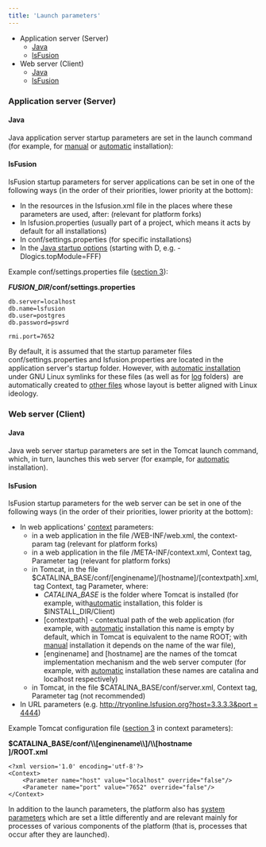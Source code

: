 ```yaml
---
title: 'Launch parameters'
---
```


-   Application server (Server)
    -   [Java](#Launchparameters-appjava)
    -   [lsFusion](#Launchparameters-applsfusion)
-   Web server (Client)
    -   [Java](#Launchparameters-webjava)
    -   [lsFusion](#Launchparameters-weblsfusion)

### Application server (Server)

#### Java

Java application server startup parameters are set in the launch command (for example, for [manual](57738083.html#Execution(manual)-command) or [automatic](57738078.html#Execution(auto)-settings) installation):


#### lsFusion

lsFusion startup parameters for server applications can be set in one of the following ways (in the order of their priorities, lower priority at the bottom):

-   In the resources in the lsfusion.xml file in the places where these parameters are used, after: (relevant for platform forks)
-   In lsfusion.properties (usually part of a project, which means it acts by default for all installations)
-   In conf/settings.properties (for specific installations)
-   In the [Java startup options](#Launchparameters-appjava) (starting with D, e.g. -Dlogics.topModule=FFF)


Example conf/settings.properties file ([section 3](#Launchparameters-appp3)):

**$FUSION\_DIR$/conf/settings.properties**

    db.server=localhost
    db.name=lsfusion
    db.user=postgres
    db.password=pswrd

    rmi.port=7652

By default, it is assumed that the startup parameter files conf/settings.properties and lsfusion.properties are located in the application server's startup folder. However, with [automatic installation](Execution_auto_.md) under GNU Linux symlinks for these files (as well as for [log](Journals-and-logs_60555482.html#Journalsandlogs-logs) folders)  are automatically created to [other files](57738078.html#Execution(auto)-settings) whose layout is better aligned with Linux ideology.

### Web server (Client)

#### Java

Java web server startup parameters are set in the Tomcat launch command, which, in turn, launches this web server (for example, for [automatic](57738078.html#Execution(auto)-webapp) installation). 


#### lsFusion

lsFusion startup parameters for the web server can be set in one of the following ways (in the order of their priorities, lower priority at the bottom):

-   In web applications' [context](http://tomcat.apache.org/tomcat-7.0-doc/config/context.html#Defining_a_context) parameters:
    -   in a web application in the file /WEB-INF/web.xml, the context-param tag (relevant for platform forks)
    -   in a web application in the file /META-INF/context.xml, Context tag, Parameter tag (relevant for platform forks)
    -   in Tomcat, in the file $CATALINA\_BASE/conf/\[enginename\]/\[hostname\]/\[contextpath\].xml, tag Context, tag Parameter, where:
        -   $CATALINA\_BASE$ is the folder where Tomcat is installed (for example, with[automatic](57738078.html#Execution(auto)-settings) installation, this folder is $INSTALL\_DIR/Client)
        -   \[contextpath\] - contextual path of the web application (for example, with [automatic](57738078.html#Execution(auto)-settings) installation this name is empty by default, which in Tomcat is equivalent to the name ROOT; with [manual](57738083.html#Execution(manual)-tomcat) installation it depends on the name of the war file), 
        -   \[enginename\] and \[hostname\] are the names of the tomcat implementation mechanism and the web server computer (for example, with [automatic](57738078.html#Execution(auto)-settings) installation these names are catalina and localhost respectively)
    -   in Tomcat, in the file $CATALINA\_BASE/conf/server.xml, Context tag, Parameter tag (not recommended)
-   In URL parameters (e.g. [http://tryonline.lsfusion.org?host=3.3.3.3&port = 4444](http://tryonline.lsfusion.org?host=3.3.3.3&port=4444))


Example Tomcat configuration file ([section 3](#Launchparameters-webp3) in context parameters):

**$CATALINA\_BASE/conf/\\\\\[enginename\\\\\]/\\\\\[hostname  
\]/ROOT.xml**

    <?xml version='1.0' encoding='utf-8'?>
    <Context>
        <Parameter name="host" value="localhost" override="false"/>
        <Parameter name="port" value="7652" override="false"/>
    </Context>

In addition to the launch parameters, the platform also has [system parameters](Working_parameters.md) which are set a little differently and are relevant mainly for processes of various components of the platform (that is, processes that occur after they are launched).
